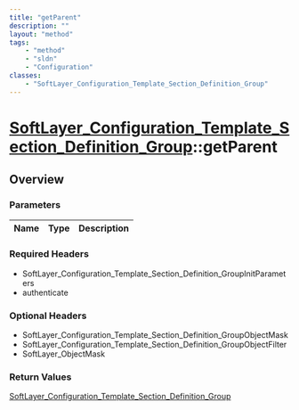```yaml
---
title: "getParent"
description: ""
layout: "method"
tags:
    - "method"
    - "sldn"
    - "Configuration"
classes:
    - "SoftLayer_Configuration_Template_Section_Definition_Group"
---
```

# [SoftLayer_Configuration_Template_Section_Definition_Group](/reference/services/SoftLayer_Configuration_Template_Section_Definition_Group)::getParent




## Overview 


### Parameters 
|Name | Type | Description |
| --- | --- | --- |


### Required Headers
* SoftLayer_Configuration_Template_Section_Definition_GroupInitParameters
* authenticate

### Optional Headers
* SoftLayer_Configuration_Template_Section_Definition_GroupObjectMask
* SoftLayer_Configuration_Template_Section_Definition_GroupObjectFilter
* SoftLayer_ObjectMask

### Return Values
<a href='/reference/datatypes/SoftLayer_Configuration_Template_Section_Definition_Group'>SoftLayer_Configuration_Template_Section_Definition_Group </a>

